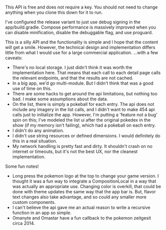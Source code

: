 This API is free and does not require a key. You should not need to change anything when you clone this down for it to run.

I've configured the release variant to just use debug signing in the app/build.gradle. 
Compose performance is massively improved when you can disable minification, disable the debuggable flag, and use proguard.

This is a silly API and the functionality is simple and I hope that the content will get a smile.
However, the technical design and implementation differs little from what I would use for a large commercial application.
...with a few caveats:
- There's no local storage. I just didn't think it was worth the implementation here. That means that each call to each detail
  page calls the relevant endpoints, and that the results are not cached.
- In a big app, we'd go multi-module. But I didn't think that was a good use of time on this.
- There are some hacks to get around the api limitations, but nothing too bad. I make some assumptions about the data.
- On the list, there is simply a pokeball for each entry. The api does not include any imagery in the list calls, and I didn't
  want to make 454 api calls just to initialize the app. However, I'm putting a 'feature not a bug' spin on this; I've modeled
  the list ui after the original pokedex in the show (if my memory isn't failing), which had a pokeball on each entry.
- I didn't do any animation.
- I didn't use string resources or defined dimensions. I would definitely do this in a real situation.
- My network handling is pretty fast and dirty. It shouldn't crash on no internet or timeouts, but it's not the best UX, nor the
  cleanest implementation.

Some fun notes!
- Long press the pokemon logo at the top to change your game version. I thought it was a fun way to integrate a CompositionLocal
  in a way that was actually an appropriate use. Changing color is overkill, that could be done with theme updates the same way
  that the app bar is. But, flavor text changes also take advantage, and so could any smaller more custom components.
- I can't believe the api gave me an actual reason to write a recursive function in an app so simple.
- Omanyte and Omastar have a fun callback to the pokemon zeitgesit circa 2014.
